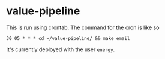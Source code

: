 # value-pipeline

This is run using crontab. The command for the cron is like so

    30 05 * * * cd ~/value-pipeline/ && make email

It's currently deployed with the user `energy`. 
